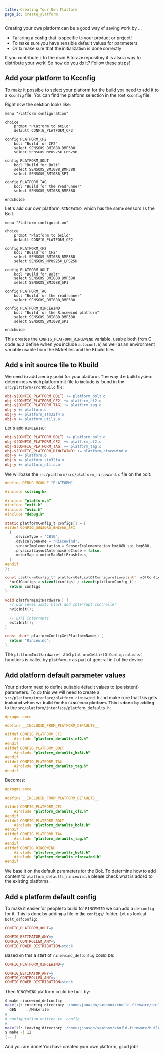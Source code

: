 ```yaml
---
title: Creating Your Own Platform
page_id: create_platform
---
```


Creating your own platform can be a good way of saving work by ...

 * Tailoring a config that is specific to your product or project!
 * To make sure you have sensible default values for parameters
 * Or to make sure that the initialization is done correctly

If you contribute it to the main Bitcraze repository it is also a way to distribute your work!
So how do you do it? Follow these steps!

## Add your platform to Kconfig
To make it possible to select your platform for the build you need to add it to
a `Kconfig` file. You can find the platform selection in the root `Kconfig` file.

Right now the selction looks like:

```Kconfig
menu "Platform configuration"

choice
    prompt "Platform to build"
    default CONFIG_PLATFORM_CF2

config PLATFORM_CF2
    bool "Build for CF2"
    select SENSORS_BMI088_BMP388
    select SENSORS_MPU9250_LPS25H

config PLATFORM_BOLT
    bool "Build for Bolt"
    select SENSORS_BMI088_BMP388
    select SENSORS_BMI088_SPI

config PLATFORM_TAG
    bool "Build for the roadrunner"
    select SENSORS_BMI088_BMP388

endchoice
```

Let's add our own platform, `RINCEWIND`, which has the same sensors as the Bolt.

```Kconfig
menu "Platform configuration"

choice
    prompt "Platform to build"
    default CONFIG_PLATFORM_CF2

config PLATFORM_CF2
    bool "Build for CF2"
    select SENSORS_BMI088_BMP388
    select SENSORS_MPU9250_LPS25H

config PLATFORM_BOLT
    bool "Build for Bolt"
    select SENSORS_BMI088_BMP388
    select SENSORS_BMI088_SPI

config PLATFORM_TAG
    bool "Build for the roadrunner"
    select SENSORS_BMI088_BMP388

config PLATFORM_RINCEWIND
    bool "Build for the Rincewind platform"
    select SENSORS_BMI088_BMP388
    select SENSORS_BMI088_SPI

endchoice
```

This creates the `CONFIG_PLATFORM_RINCEWIND` variable, usable both from C code as a define (when you include `autoconf.h`) as well as an environment variable usable from the Makefiles and the Kbuild files.

## Add a init source file to Kbuild
We need to add a entry point for your platform. The way the build system determines which platform init file to include is found in the `src/platform/src/Kbuild` file:

```Makefile
obj-$(CONFIG_PLATFORM_BOLT) += platform_bolt.o
obj-$(CONFIG_PLATFORM_CF2) += platform_cf2.o
obj-$(CONFIG_PLATFORM_TAG) += platform_tag.o
obj-y += platform.o
obj-y += platform_stm32f4.o
obj-y += platform_utils.o
```

Let's add `RINCEWIND`:

```Makefile
obj-$(CONFIG_PLATFORM_BOLT) += platform_bolt.o
obj-$(CONFIG_PLATFORM_CF2) += platform_cf2.o
obj-$(CONFIG_PLATFORM_TAG) += platform_tag.o
obj-$(CONFIG_PLATFORM_RINCEWIND) += platform_rincewind.o
obj-y += platform.o
obj-y += platform_stm32f4.o
obj-y += platform_utils.o
```

We will base the `src/platform/src/platform_rincewind.c` file on the bolt:

```c
#define DEBUG_MODULE "PLATFORM"

#include <string.h>

#include "platform.h"
#include "exti.h"
#include "nvic.h"
#include "debug.h"

static platformConfig_t configs[] = {
#ifdef CONFIG_SENSORS_BMI088_SPI
  {
    .deviceType = "CB10",
    .deviceTypeName = "Rincewind",
    .sensorImplementation = SensorImplementation_bmi088_spi_bmp388,
    .physicalLayoutAntennasAreClose = false,
    .motorMap = motorMapBoltBrushless,
  }
#endif
};

const platformConfig_t* platformGetListOfConfigurations(int* nrOfConfigs) {
  *nrOfConfigs = sizeof(configs) / sizeof(platformConfig_t);
  return configs;
}

void platformInitHardware() {
  // Low level init: Clock and Interrupt controller
  nvicInit();

  // EXTI interrupts
  extiInit();
}

const char* platformConfigGetPlatformName() {
  return "Rincewind";
}

```

The `platformInitHardware()` and `platformGetListOfConfigurations()` functions is called by `platform.c` as part of general init of the device.


## Add platform default parameter values
Your platform need to define suitable default values to (persistent) parameters. To do this we will need to create a `src/platform/interface/platform_rincewind.h` and make sure that this gets included when we build for the `RINCEWIND` platform. This is done by adding to the `src/platform/interface/platform_defaults.h`:

```c
#pragma once

#define __INCLUDED_FROM_PLATFORM_DEFAULTS__

#ifdef CONFIG_PLATFORM_CF2
    #include "platform_defaults_cf2.h"
#endif
#ifdef CONFIG_PLATFORM_BOLT
    #include "platform_defaults_bolt.h"
#endif
#ifdef CONFIG_PLATFORM_TAG
    #include "platform_defaults_tag.h"
#endif
```

Becomes:


```c
#pragma once

#define __INCLUDED_FROM_PLATFORM_DEFAULTS__

#ifdef CONFIG_PLATFORM_CF2
    #include "platform_defaults_cf2.h"
#endif
#ifdef CONFIG_PLATFORM_BOLT
    #include "platform_defaults_bolt.h"
#endif
#ifdef CONFIG_PLATFORM_TAG
    #include "platform_defaults_tag.h"
#endif
#ifdef CONFIG_RINCEWIND
    #include "platform_defaults_bolt.h"
    #include "platform_defaults_rincewind.h"
#endif
```

We base it on the default parameters for the Bolt. To determine how to add content to `platform_defaults_rincewind.h` please check what is added to the existing platforms.

## Add a platform default config
To make it easier for people to build for `RINCEWIND` we can add a `defconfig` for it. This is done by adding a file in the `configs/` folder. Let us look at `bolt_defconfig`:

```Makefile
CONFIG_PLATFORM_BOLT=y

CONFIG_ESTIMATOR_ANY=y
CONFIG_CONTROLLER_ANY=y
CONFIG_POWER_DISTRIBUTION=stock
```

Based on this a start of `rincewind_defconfig` could be:

```Makefile
CONFIG_PLATFORM_RINCEWIND=y

CONFIG_ESTIMATOR_ANY=y
CONFIG_CONTROLLER_ANY=y
CONFIG_POWER_DISTRIBUTION=stock
```

Then `RINCEWIND` platform could be built by:

```Bash
$ make rincewind_defconfig
make[1]: Entering directory '/home/jonasdn/sandbox/kbuild-firmware/build'
  GEN     ./Makefile
#
# configuration written to .config
#
make[1]: Leaving directory '/home/jonasdn/sandbox/kbuild-firmware/build'
$ make -j 12
[...]
```

And you are done! You have created your own platform, good job!
